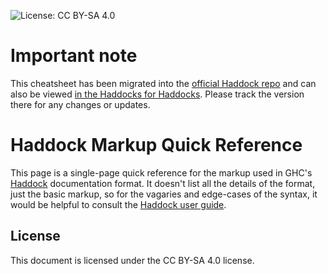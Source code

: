 ![License: CC BY-SA 4.0](https://img.shields.io/badge/License-CC%20BY--SA%204.0-lightgrey.svg)

# Important note

This cheatsheet has been migrated into the [official Haddock repo](https://github.com/haskell/haddock/tree/ghc-8.10/doc/cheatsheet) and can also be viewed [in the Haddocks for Haddocks](https://hackage.haskell.org/package/haddock). Please track the version there for any changes or updates.

# Haddock Markup Quick Reference

This page is a single-page quick reference for the markup used in GHC's [Haddock](https://www.haskell.org/haddock/) documentation format. It doesn't list all the details of the format, just the basic markup, so for the vagaries and edge-cases of the syntax, it would be helpful to consult the [Haddock user guide](http://haskell-haddock.readthedocs.io/en/latest/index.html).

## License

This document is licensed under the CC BY-SA 4.0 license.
